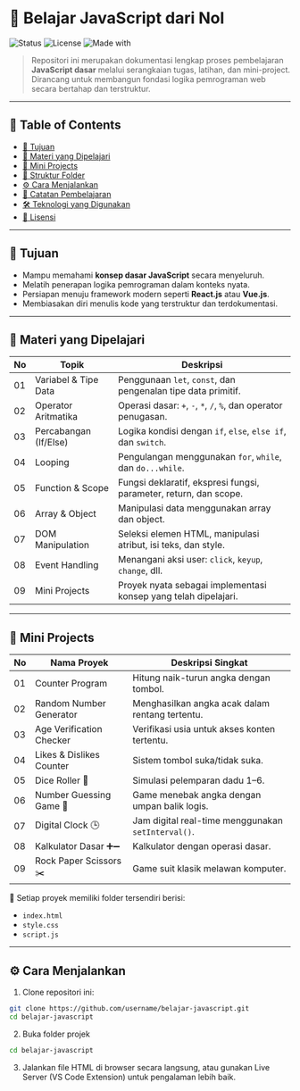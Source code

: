 # 📘 Belajar JavaScript dari Nol

![Status](https://img.shields.io/badge/Progress-Completed-blue)
![License](https://img.shields.io/badge/License-MIT-green)
![Made with](https://img.shields.io/badge/Made%20with-JavaScript-yellow)

> Repositori ini merupakan dokumentasi lengkap proses pembelajaran **JavaScript dasar** melalui serangkaian tugas, latihan, dan mini-project.  
> Dirancang untuk membangun fondasi logika pemrograman web secara bertahap dan terstruktur.

---

## 📑 Table of Contents

- [🎯 Tujuan](#-tujuan)
- [🧠 Materi yang Dipelajari](#-materi-yang-dipelajari)
- [🧪 Mini Projects](#-mini-projects)
- [📁 Struktur Folder](#-struktur-folder)
- [⚙️ Cara Menjalankan](#️-cara-menjalankan)
- [📓 Catatan Pembelajaran](#-catatan-pembelajaran)
- [🛠️ Teknologi yang Digunakan](#️-teknologi-yang-digunakan)
- [📄 Lisensi](#-lisensi)

---

## 🎯 Tujuan

- Mampu memahami **konsep dasar JavaScript** secara menyeluruh.
- Melatih penerapan logika pemrograman dalam konteks nyata.
- Persiapan menuju framework modern seperti **React.js** atau **Vue.js**.
- Membiasakan diri menulis kode yang terstruktur dan terdokumentasi.

---

## 🧠 Materi yang Dipelajari

| No | Topik                     | Deskripsi                                                                 |
|----|---------------------------|--------------------------------------------------------------------------|
| 01 | Variabel & Tipe Data      | Penggunaan `let`, `const`, dan pengenalan tipe data primitif.          |
| 02 | Operator Aritmatika       | Operasi dasar: `+`, `-`, `*`, `/`, `%`, dan operator penugasan.        |
| 03 | Percabangan (If/Else)     | Logika kondisi dengan `if`, `else`, `else if`, dan `switch`.           |
| 04 | Looping                   | Pengulangan menggunakan `for`, `while`, dan `do...while`.              |
| 05 | Function & Scope          | Fungsi deklaratif, ekspresi fungsi, parameter, return, dan scope.      |
| 06 | Array & Object            | Manipulasi data menggunakan array dan object.                          |
| 07 | DOM Manipulation          | Seleksi elemen HTML, manipulasi atribut, isi teks, dan style.          |
| 08 | Event Handling            | Menangani aksi user: `click`, `keyup`, `change`, dll.                  |
| 09 | Mini Projects             | Proyek nyata sebagai implementasi konsep yang telah dipelajari.        |

---

## 🧪 Mini Projects

| No | Nama Proyek                | Deskripsi Singkat                                  |
|----|----------------------------|-----------------------------------------------------|
| 01 | Counter Program            | Hitung naik-turun angka dengan tombol.             |
| 02 | Random Number Generator    | Menghasilkan angka acak dalam rentang tertentu.    |
| 03 | Age Verification Checker   | Verifikasi usia untuk akses konten tertentu.       |
| 04 | Likes & Dislikes Counter   | Sistem tombol suka/tidak suka.                     |
| 05 | Dice Roller 🎲             | Simulasi pelemparan dadu 1–6.                      |
| 06 | Number Guessing Game 🔢    | Game menebak angka dengan umpan balik logis.       |
| 07 | Digital Clock 🕒           | Jam digital real-time menggunakan `setInterval()`. |
| 08 | Kalkulator Dasar ➕➖       | Kalkulator dengan operasi dasar.                   |
| 09 | Rock Paper Scissors ✂️     | Game suit klasik melawan komputer.                 |

📁 Setiap proyek memiliki folder tersendiri berisi:
- `index.html`
- `style.css`
- `script.js`

---
## ⚙️ Cara Menjalankan
1. Clone repositori ini:
```bash
git clone https://github.com/username/belajar-javascript.git
cd belajar-javascript
```
2. Buka folder projek
```bash
cd belajar-javascript
```
3. Jalankan file HTML di browser secara langsung, atau gunakan Live Server (VS Code Extension) untuk pengalaman lebih baik.

